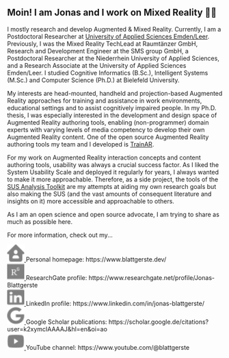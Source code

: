 ## Moin! I am Jonas and I work on Mixed Reality :man_technologist:

I mostly research and develop Augmented & Mixed Reality. Currently, I am a Postdoctoral Researcher at [University of Applied Sciences Emden/Leer](https://www.hs-emden-leer.de/). Previously, I was the Mixed Reality TechLead at Raumtänzer GmbH, Research and Development Engineer at the SMS group GmbH, a Postdoctoral Researcher at the Niederrhein University of Applied Sciences, and a Research Associate at the University of Applied Sciences Emden/Leer. I studied Cognitive Informatics (B.Sc.), Intelligent Systems (M.Sc.) and Computer Science (Ph.D.) at Bielefeld University.

My interests are head-mounted, handheld and projection-based Augmented Reality approaches for training and assistance in work environments, educational settings and to assist cognitively impaired people. In my Ph.D. thesis, I was especially interested in the development and design space of Augmented Reality authoring tools, enabling (non-programmer) domain experts with varying levels of media competency to develop their own Augmented Reality content. One of the open source Augmented Reality authoring tools my team and I developed is [TrainAR](https://jblattgerste.github.io/TrainAR/).

For my work on Augmented Reality interaction concepts and content authoring tools, usability was always a crucial success factor. As I liked the System Usability Scale and deployed it regularly for years, I always wanted to make it more approachable. Therefore, as a side project, the tools of the [SUS Analysis Toolkit](https://sus.tools) are my attempts at aiding my own research goals but also making the SUS (and the vast amounts of consequent literature and insights on it) more accessible and approachable to others.

As I am an open science and open source advocate, I am trying to share as much as possible here.

For more information, check out my...

<a href="https://www.blattgerste.dev/">
    <img src="Icons/homepage.svg" width="40" height="40" alt="Personal Homepage">
</a> Personal homepage: https://www.blattgerste.dev/
<br>
<a href="https://www.researchgate.net/profile/Jonas-Blattgerste">
    <img src="Icons/researchgate.svg" width="40" height="40" alt="ResearchGate Profile">
</a> ResearchGate profile: https://www.researchgate.net/profile/Jonas-Blattgerste
<br>
<a href="https://www.linkedin.com/in/jonas-blattgerste/">
    <img src="Icons/linkedin.svg" width="40" height="40" alt="LinkedIn Profile">
</a> LinkedIn profile: https://www.linkedin.com/in/jonas-blattgerste/
<br>
<a href="https://scholar.google.de/citations?user=k2xymcIAAAAJ&hl=en&oi=ao">
    <img src="Icons/google.svg" width="40" height="40" alt="Google Scholar Publications">
</a> Google Scholar publications: https://scholar.google.de/citations?user=k2xymcIAAAAJ&hl=en&oi=ao
<br>
<a href="https://www.youtube.com/@blattgerste">
    <img src="Icons/youtube.svg" width="40" height="40" alt="YouTube Channel">
</a> YouTube channel: https://www.youtube.com/@blattgerste

